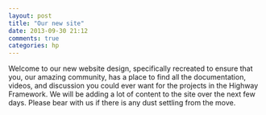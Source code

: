 ```yaml
---
layout: post
title: "Our new site"
date: 2013-09-30 21:12
comments: true
categories: hp
---
```


Welcome to our new website design, specifically recreated to ensure that you, our amazing community, has a place to find all the documentation, videos, and discussion you could ever want for the projects in the Highway Framework.  We will be adding a lot of content to the site over the next few days.  Please bear with us if there is any dust settling from the move.